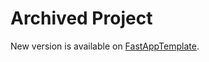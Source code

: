 # Archived Project

New version is available on [FastAppTemplate](https://github.com/ndendic/FastAppTemplate).
